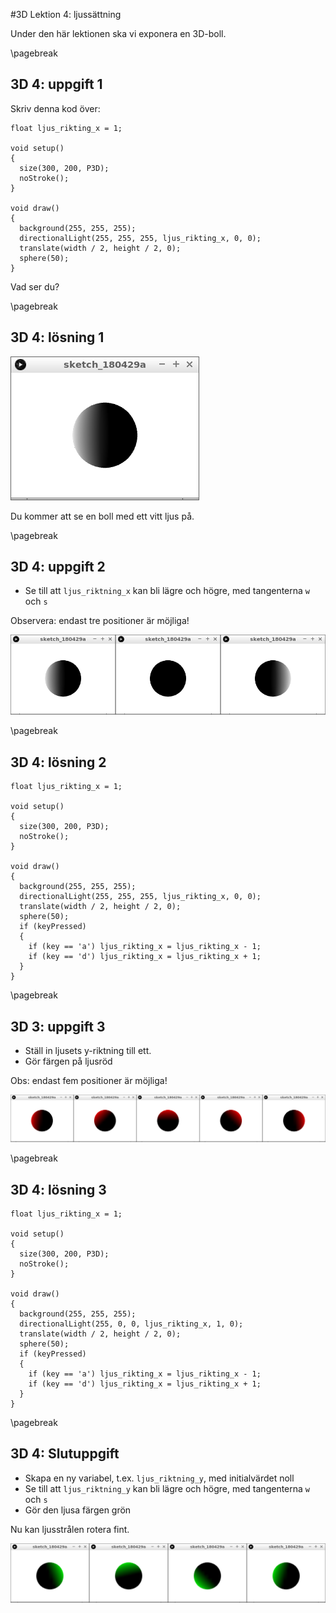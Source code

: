 #3D Lektion 4: ljussättning

Under den här lektionen ska vi exponera en 3D-boll.

\pagebreak

## 3D 4: uppgift 1

Skriv denna kod över:

```processing
float ljus_rikting_x = 1;

void setup() 
{
  size(300, 200, P3D);
  noStroke();
}

void draw() 
{
  background(255, 255, 255);
  directionalLight(255, 255, 255, ljus_rikting_x, 0, 0);
  translate(width / 2, height / 2, 0);
  sphere(50);
}
```

Vad ser du?

\pagebreak

## 3D 4: lösning 1

![3D 4: lösning 1](3D4_1.png)

Du kommer att se en boll med ett vitt ljus på.

\pagebreak

## 3D 4: uppgift 2

 * Se till att `ljus_riktning_x` kan bli lägre och högre, med tangenterna `w` och `s`

Observera: endast tre positioner är möjliga!

![3D 4: uppgift 2](3D4_2.png)

\pagebreak

## 3D 4: lösning 2

```processing
float ljus_rikting_x = 1;

void setup() 
{
  size(300, 200, P3D);
  noStroke();
}

void draw() 
{
  background(255, 255, 255);
  directionalLight(255, 255, 255, ljus_rikting_x, 0, 0);
  translate(width / 2, height / 2, 0);
  sphere(50);
  if (keyPressed)
  {
    if (key == 'a') ljus_rikting_x = ljus_rikting_x - 1;  
    if (key == 'd') ljus_rikting_x = ljus_rikting_x + 1;  
  }
}
```

\pagebreak

## 3D 3: uppgift 3

 * Ställ in ljusets y-riktning till ett.
 * Gör färgen på ljusröd

Obs: endast fem positioner är möjliga!

![3D 4: uppgift 3](3D4_3.png)

\pagebreak

## 3D 4: lösning 3

```processing
float ljus_rikting_x = 1;

void setup() 
{
  size(300, 200, P3D);
  noStroke();
}

void draw() 
{
  background(255, 255, 255);
  directionalLight(255, 0, 0, ljus_rikting_x, 1, 0);
  translate(width / 2, height / 2, 0);
  sphere(50);
  if (keyPressed)
  {
    if (key == 'a') ljus_rikting_x = ljus_rikting_x - 1;  
    if (key == 'd') ljus_rikting_x = ljus_rikting_x + 1;  
  }
}
```


\pagebreak

## 3D 4: Slutuppgift

 * Skapa en ny variabel, t.ex. `ljus_riktning_y`, med initialvärdet noll
 * Se till att `ljus_riktning_y` kan bli lägre och högre, med tangenterna `w` och `s`
 * Gör den ljusa färgen grön

Nu kan ljusstrålen rotera fint.

![3D 4: slutuppgift](3D4_slutuppgift.png)
